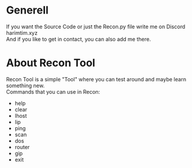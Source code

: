 # Generell
If you want the Source Code or just the Recon.py file write me on Discord harimtim.xyz\
And if you like to get in contact, you can also add me there.

# About Recon Tool
Recon Tool is a simple "Tool" where you can test around and maybe learn something new.\
Commands that you can use in Recon:

- help 
- clear
- lhost
- lip
- ping
- scan
- dos
- router
- gip
- exit
